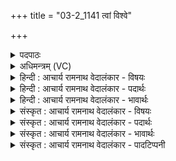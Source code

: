 +++
title = "03-2_1141 त्वां विश्वे"

+++
<details><summary>पदपाठः</summary>

त्वाम्। वि꣡श्वे꣢꣯। अ꣣मृत। अ। मृत। जा꣡य꣢꣯मानम्। शि꣡शु꣢꣯म्। न। दे꣣वाः꣢। अ꣣भि꣢। सम्। न꣣वन्ते। त꣡व꣢꣯। क्र꣡तु꣢꣯भिः। अ꣣मृतत्व꣢म्। अ꣣। मृतत्व꣢म्। आ꣣यन्। वै꣡श्वा꣢꣯नर। वै꣡श्व꣢꣯। न꣣र। य꣢त्। पि꣣त्रोः꣢। अ꣡दी꣢꣯देः। ११४१।
</details>

<details><summary>अधिमन्त्रम् (VC)</summary>

- अग्निः
- भरद्वाजो बार्हस्पत्यः
- त्रिष्टुप्
- धैवतः
</details>

<details><summary>हिन्दी : आचार्य रामनाथ वेदालंकार - विषयः</summary>

अगले मन्त्र में परमात्मा और मोक्ष का विषय वर्णित है।
</details>

<details><summary>हिन्दी : आचार्य रामनाथ वेदालंकार - पदार्थः</summary>

पदार्थान्वय -  हे (अमृत) अमर परमात्मन् ! (जायमानम् त्वाम्) अन्तरात्मा में प्रकट होते हुए आपकी (जायमानं शिशुं न) पैदा होते हुए शिशु के समान (विश्वे देवाः) सब विद्वान् उपासक लोग (अभि सं नवन्ते) स्तुति करते हैं। (तव क्रतुभिः) आपके कर्तृत्वों से, उपासक जन (अमृतत्वम्) मोक्ष को (आयन्) प्राप्त कर लेते हैं, (यत्) क्योंकि हे (वैश्वानर) सब मनुष्यों को धर्मकार्यों में प्रवृत्त करनेवाले परमात्मन् ! आप (पित्रोः) माता-पिता के समान विद्यमान द्यावापृथिवी में (अदीदेः) दीप्त हो, प्रख्यात हो ॥२॥ यहाँ उपमालङ्कार है ॥२॥
</details>

<details><summary>हिन्दी : आचार्य रामनाथ वेदालंकार - भावार्थः</summary>

भावार्थ -  जैसे घर में शिशु उत्पन्न होने पर सब गृहवासी हर्ष मनाते हैं,वैसे ही गुह्य परमात्मा के हृदय में प्रकट होने पर साधक जन प्रसन्न होते हैं। मोक्ष के लिए प्रयत्न करते हुए लोग परमात्मा की ही व्यवस्था से मोक्ष पाते हैं। विद्वान् भक्तजन आकाश में और भूमि पर सब जगह परमेश्वर की ही विभूति देखते हैं ॥२॥
</details>

<details><summary>संस्कृत : आचार्य रामनाथ वेदालंकार - विषयः</summary>

अथ परमात्मनो मोक्षस्य च विषयो वर्ण्यते।
</details>

<details><summary>संस्कृत : आचार्य रामनाथ वेदालंकार - पदार्थः</summary>

पदार्थान्वय -  हे (अमृत) अमर परमात्मन् ! (जायमानं त्वाम्) अन्तरात्मनि आविर्भवन्तं त्वाम् (जायमानं शिशुं न) उत्पद्यमानं शिशुमिव (विश्वे देवाः) सर्वे विद्वांसः उपासकाः (अभि सं नवन्ते) अभि संस्तुवन्ति। (तव क्रतुभिः) त्वदीयैः कर्तृत्वैः, उपासकाः (अमृतत्वम्) मोक्षम् (आयन्) प्राप्नुवन्ति, (यत्) यस्मात्, हे (वैश्वानर) विश्वान् नरान् धर्मकार्येषु यो नयति तथाविध परमात्मन् ! त्वम् (पित्रोः) मातापित्रोरिव विद्यमानयोः द्यावापृथिव्योः (अदीदेः) दीप्तो भवसि ॥२॥२ अत्रोपमालङ्कारः ॥२॥
</details>

<details><summary>संस्कृत : आचार्य रामनाथ वेदालंकार - भावार्थः</summary>

भावार्थ -  यथा गृहे शिशौ जाते सर्वे गृहवासिनो हृष्यन्ति तथैव परमात्मनि हृदये प्रकटीभूते सति साधका जनाः प्रसीदन्ति। मोक्षाय प्रयतमाना जनाः परमात्मन एव व्यवस्थया मोक्षं लभन्ते। विद्वांसो भक्तजनाः दिवि भुवि च सर्वत्र परमेश्वरस्यैव विभूतिं पश्यन्ति ॥२॥
</details>

<details><summary>संस्कृत : आचार्य रामनाथ वेदालंकार - पादटिप्पनी</summary>

टिप्पनी -   १. ऋ० ६।७।४। २. ऋग्भाष्ये दयानन्दर्षिर्मन्त्रमिमं द्वितीयजन्मविषये व्याख्यातवान्।
</details>